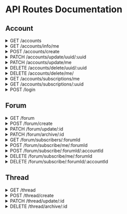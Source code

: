 # API Routes Documentation

## Account

<details>
<summary>GET /accounts</summary>

### Response

```json
{
  "totalItems": 1,
  "items": [
    {
      "uuid": "6df1446c-6ccf-4cc0-8f8d-c71c4c9d2baa",
      "email": "test@test.test",
      "firstname": "Test",
      "lastname": "Test",
      "phone": "+33600000000",
      "karma": 0,
      "global_bantime": "0",
      "validated": true
    }
  ],
  "page": 0,
  "size": 15
}
```

### Query Parameters

#### URL Parameters

#### Pagination

- page: Page number (default: 0) (e.g. page=2)
- size: Number of items per page (default: 15) (e.g. size=20)

#### Sorting

- sort: Setting for sorting the results. Format = property:direction (e.g. sort=email:asc)

  - property: Property to sort by
  - direction: Sorting direction (asc or desc)

#### Filtering

- filter: Setting for filtering the results. Format = property:method:value (e.g. filter=email:eq:test@test.com)

  - property: Property to filter by
  - value: Value to filter by
  - method: Filtering method (eq, ne, gt, gte, lt, lte, like, nlike, in, nin, isnull, isnotnull)

### Options documentation

#### Available properties

- uuid: string
- email: string
- firstname: string
- lastname: string
- karma: number
- global_bantime: Timestamp
- validated: boolean

#### Available filtering methods

- eq: Equals
- neq: Not equals
- gt: Greater than
- gte: Greater than or equals
- lt: Less than
- lte: Less than or equals
- like: Like
- nlike: Not like
- in: In
- nin: Not in
- isnull: Is null
- isnotnull: Is not null

#### Available sorting methods

- asc: Ascending
- desc: Descending

</details>
<details>
<summary>GET /accounts/info/me</summary>

### Response

```json
{
  "uuid": "6df1446c-6ccf-4cc0-c71c4c9d2baa",
  "email": "test.test@test.com",
  "firstname": "Test",
  "lastname": "Test",
  "phone": "+33600000000",
  "karma": 0,
  "global_bantime": "0",
  "validated": false
}
```

### Query Parameters

#### Headers

- Authorization: Bearer + valid JWT Token

</details>
<details>
<summary>POST /accounts/create</summary>

### Response

```json
{
  "message": "Bienvenue ! Votre compte a été créé avec succès.",
  "newAccount": {
    "email": "test@test.fr",
    "firstname": "Test",
    "lastname": "Test",
    "phone": "+33600000000",
    "uuid": "6df1446c-6ccf-4cc0-c71c4c9d2baa",
    "karma": 0,
    "global_bantime": "0",
    "validated": false
  }
}
```

### Query parameters

#### Body

```json
{
  "email": "valid@address.com",
  "password": "password",
  "firstname": "Test",
  "lastname": "Test",
  "phone": "+33600000000"
}
```

</details>
<details>
<summary>PATCH /accounts/update/uuid/:uuid</summary>
  
### Response

```json
{
  "message": "Utilisateur mis à jour avec succès.",
  "updatedAccount": {
    "uuid": "6df1446c-6ccf-4cc0-c71c4c9d2baa",
    "email": "new-valid@address.com",
    "firstname": "Test",
    "lastname": "Test",
    "phone": "+33600000000",
    "karma": 0,
    "global_bantime": "0",
    "validated": true
  }
}
```

### Query parameters

#### Body

**All properties are optional, you may only specify what you'd like to change.**

```json
{
  "email": "test@test.fr",
  "firstname": "Test",
  "lastname": "Test",
  "phone": "+33600000000"
}
```

</details>
<details>
<summary>PATCH /accounts/update/me</summary>

### Response

```json
{
  "message": "Utilisateur mis à jour avec succès.",
  "updatedAccount": {
    "uuid": "6df1446c-6ccf-4cc0-c71c4c9d2baa",
    "email": "new-valid@address.com",
    "firstname": "Test",
    "lastname": "Test",
    "phone": "+33600000000",
    "karma": 0,
    "global_bantime": "0",
    "validated": true
  }
}
```

### Query parameters

#### Headers

- Authorization: Bearer + valid JWT Token

#### Body

**All properties are optional, you may only specify what you'd like to change.**

```json
{
  "email": "test@test.fr",
  "firstname": "Test",
  "lastname": "Test",
  "phone": "+33600000000"
}
```

</details>
<details>
<summary>DELETE /accounts/delete/uuid/:uuid</summary>

### Response

```json
{
  "message": "Utilisateur supprimé avec succès."
}
```

### Query parameters

#### URL Parameter

- uuid (string): The uuid of the user

</details>
<details>
<summary>DELETE /accounts/delete/me/ </summary>

### Response

```json
{
  "message": "Utilisateur supprimé avec succès."
}
```

### Query parameters

#### Headers

- Authorization: Bearer + valid JWT Token

</details>

<details><summary>GET /accounts/subscriptions/me</summary>
  
### Response

```json
[
    {
        "id": 1,
        "title": "Test 15",
        "description": "Lorem Ipsum Dolor",
        "img_url": "https://test.test.ts/blabla.png",
        "creation_date": "2025-01-29T13:36:51.802Z",
        "is_archived": false
    }
]
```

### Query parameters

#### Headers

- Authorization: Bearer + valid JWT Token

</details>
<details><summary>GET /accounts/subscriptions/:uuid</summary>
  
### Response

```json
[
    {
        "id": 1,
        "title": "Test 15",
        "description": "Lorem Ipsum Dolor",
        "img_url": "https://test.test.ts/blabla.png",
        "creation_date": "2025-01-29T13:36:51.802Z",
        "is_archived": false
    }
]
```

</details>
<details>
<summary>POST /login </summary>

### Response

```json
{
  "token": "eyJhbRBUr1ru-D6VwUDxuDsXE"
}
```

### Query Parameters

#### Body

```json
{
  "email": "valid@email.com",
  "password": "password"
}
```

</details>

## Forum

<details>
<summary>GET /forum</summary>

### Response

```json
{
  "totalItems": 1,
  "items": [
    {
      "id": 1,
      "title": "Test 1",
      "description": "Lorem Ipsum Dolor",
      "img_url": "https://test.test.ts/blabla.png",
      "creation_date": "2024-10-29T15:12:05.260Z",
      "is_archived": false
    }
  ],
  "page": 0,
  "size": 15
}
```

### Query Parameters

#### URL Parameters

#### Pagination

- page: Page number (default: 0) (e.g. page=2)
- size: Number of items per page (default: 15) (e.g. size=20)

#### Sorting

- sort: Setting for sorting the results. Format = property:direction (e.g. sort=email:asc)

  - property: Property to sort by
  - direction: Sorting direction (asc or desc)

#### Filtering

- filter: Setting for filtering the results. Format = property:method:value (e.g. filter=email:eq:test@test.com)

  - property: Property to filter by
  - value: Value to filter by
  - method: Filtering method (eq, ne, gt, gte, lt, lte, like, nlike, in, nin, isnull, isnotnull)

### Options documentation

#### Available properties

- id: number
- title: string
- description: string
- is_archived: boolean

#### Available filtering methods

- eq: Equals
- neq: Not equals
- gt: Greater than
- gte: Greater than or equals
- lt: Less than
- lte: Less than or equals
- like: Like
- nlike: Not like
- in: In
- nin: Not in
- isnull: Is null
- isnotnull: Is not null

#### Available sorting methods

- asc: Ascending
- desc: Descending
</details>
<details>
<summary>POST /forum/create</summary>

### Response

```json
{
  "title": "Test 1",
  "description": "Lorem Ipsum Dolor",
  "img_url": "https://test.test.ts/blabla.png",
  "is_archived": false,
  "id": 13,
  "creation_date": "2024-10-29T15:12:05.260Z"
}
```

### Query parameters

#### Body

```json
{
  "title": "Test 1",
  "description": "Lorem Ipsum Dolor",
  "img_url": "https://test.test.ts/blabla.png"
}
```

</details>
<details>
<summary>PATCH /forum/update/:id</summary>
  
### Response

```json
{
  "title": "Test 1",
  "description": "Lorem Ipsum Dolor",
  "img_url": "https://test.test.ts/blabla.png",
  "is_archived": false,
  "id": 13,
  "creation_date": "2024-10-29T15:12:05.260Z"
}
```

### Query parameters

#### Body

**All properties are optional, you may only specify what you'd like to change.**

```json
{
  "title": "Test 1",
  "description": "Lorem Ipsum Dolor",
  "img_url": "https://test.test.ts/blabla.png",
  "is_archived": false
}
```

</details>
<details>
<summary>PATCH /forum/archive/:id</summary>

### Response

```json
{
  "id": 1,
  "title": "Test 1",
  "description": "Lorem Ipsum Dolor",
  "img_url": "https://test.test.ts/blabla.png",
  "creation_date": "2024-10-29T15:12:05.260Z",
  "is_archived": true
}
```

### Query Parameters

#### URL Parameters

- set (optional, true by default): boolean used to specify a value to is_archived.

</details>
<details><summary>GET /forum/subscribers/:forumId</summary>
  
### Response

```json
[
    {
        "uuid": "0790ad06-6c39-4196-9ffc-6776eaae839a",
        "email": "pascal.test@test.bla",
        "firstname": "Pascal",
        "lastname": "Test",
        "phone": "+33609090909",
        "karma": 0,
        "global_bantime": "0",
        "validated": false
    }
]
```

</details>
<details><summary>POST /forum/subscribe/me/:forumId</summary>
  
### Response

```json
{
    "account": {
        "uuid": "0790ad06-6c39-4196-9ffc-6776eaae839a",
        "email": "pascal.test@test.bla",
        "firstname": "Pascal",
        "lastname": "Test",
        "phone": "+33609090909",
        "karma": 0,
        "global_bantime": "0",
        "validated": false
    },
    "forum": {
        "id": 1,
        "title": "Test 15",
        "description": "Lorem Ipsum Dolor",
        "img_url": "https://test.test.ts/blabla.png",
        "creation_date": "2025-01-29T13:36:51.802Z",
        "is_archived": false
    },
    "id": 1,
    "creation_date": "2025-01-29T13:50:40.148Z"
}
```

### Query parameters

#### Headers

- Authorization: Bearer + valid JWT Token

</details>
<details><summary>POST /forum/subscribe/:forumId/:accountId</summary>
  
### Response

```json
{
    "account": {
        "uuid": "0790ad06-6c39-4196-9ffc-6776eaae839a",
        "email": "pascal.test@test.bla",
        "firstname": "Pascal",
        "lastname": "Test",
        "phone": "+33609090909",
        "karma": 0,
        "global_bantime": "0",
        "validated": false
    },
    "forum": {
        "id": 1,
        "title": "Test 15",
        "description": "Lorem Ipsum Dolor",
        "img_url": "https://test.test.ts/blabla.png",
        "creation_date": "2025-01-29T13:36:51.802Z",
        "is_archived": false
    },
    "id": 1,
    "creation_date": "2025-01-29T13:50:40.148Z"
}
```

</details>
<details><summary>DELETE /forum/subscribe/me/:forumId</summary>
  
### Response

{
    "creation_date": "2025-01-29T13:50:40.148Z"
}

### Query parameters

#### Headers

- Authorization: Bearer + valid JWT Token

</details>
<details><summary>DELETE /forum/subscribe/:forumId/:accountId</summary>
  
### Response

```json
{
    "creation_date": "2025-01-29T13:50:40.148Z"
}
```

</details>

## Thread
<details><summary>GET /thread</summary>
  
### Response

```json
{
  "totalItems": 1,
  "items": [
        {
            "id": 1,
            "title": "Thread Test",
            "content": "Thread content",
            "imageUrl": "https://blablatest12312.fr/test/img.png",
            "ratio": null,
            "is_archived": false,
            "createdAt": "2025-01-29T14:27:19.629Z",
            "updatedAt": "2025-01-29T14:27:19.629Z"
        }
  ],
  "page": 0,
  "size": 15
}
```

### Query Parameters

#### URL Parameters

#### Pagination

- page: Page number (default: 0) (e.g. page=2)
- size: Number of items per page (default: 15) (e.g. size=20)

#### Sorting

- sort: Setting for sorting the results. Format = property:direction (e.g. sort=email:asc)

  - property: Property to sort by
  - direction: Sorting direction (asc or desc)

#### Filtering

- filter: Setting for filtering the results. Format = property:method:value (e.g. filter=email:eq:test@test.com)

  - property: Property to filter by
  - value: Value to filter by
  - method: Filtering method (eq, ne, gt, gte, lt, lte, like, nlike, in, nin, isnull, isnotnull)

### Options documentation

#### Available properties

- id: number
- title: string
- content: string
- is_archived: boolean

#### Available filtering methods

- eq: Equals
- neq: Not equals
- gt: Greater than
- gte: Greater than or equals
- lt: Less than
- lte: Less than or equals
- like: Like
- nlike: Not like
- in: In
- nin: Not in
- isnull: Is null
- isnotnull: Is not null

#### Available sorting methods

- asc: Ascending
- desc: Descending

</details>
<details><summary>POST /thread/create</summary>
  
### Response

```json
{
    "title": "Thread Test1",
    "content": "Thread content",
    "imageUrl": "https://blablatest12312.fr/test/img.png",
    "author": {
        "uuid": "0790ad06-6c39-4196-9ffc-6776eaae839a",
        "email": "pascal.test@test.bla",
        "firstname": "Pascal",
        "lastname": "Test",
        "phone": "+33609090909",
        "karma": 0,
        "global_bantime": "0",
        "validated": false
    },
    "forum": {
        "id": 1,
        "title": "Test 15",
        "description": "Lorem Ipsum Dolor",
        "img_url": "https://test.test.ts/blabla.png",
        "creation_date": "2025-01-29T13:36:51.802Z",
        "is_archived": false
    },
    "ratio": null,
    "id": 2,
    "is_archived": false,
    "createdAt": "2025-01-29T14:37:24.011Z",
    "updatedAt": "2025-01-29T14:37:24.011Z"
}
```

### Query parameters

#### Body

```json
{
    "title": "Thread Test1",
    "content": "Thread content",
    "imageUrl": "https://blablatest12312.fr/test/img.png",
    "is_archived": false,
    "forumId": 1
}
```

</details>
<details><summary>PATCH /thread/update/:id</summary>
  
### Response

```json
{
    "title": "Thread Test1",
    "content": "Thread content",
    "imageUrl": "https://blablatest12312.fr/test/img.png",
    "author": {
        "uuid": "0790ad06-6c39-4196-9ffc-6776eaae839a",
        "email": "pascal.test@test.bla",
        "firstname": "Pascal",
        "lastname": "Test",
        "phone": "+33609090909",
        "karma": 0,
        "global_bantime": "0",
        "validated": false
    },
    "forum": {
        "id": 1,
        "title": "Test 15",
        "description": "Lorem Ipsum Dolor",
        "img_url": "https://test.test.ts/blabla.png",
        "creation_date": "2025-01-29T13:36:51.802Z",
        "is_archived": false
    },
    "ratio": null,
    "id": 2,
    "is_archived": false,
    "createdAt": "2025-01-29T14:37:24.011Z",
    "updatedAt": "2025-01-29T14:37:24.011Z"
}
```

### Query parameters

#### Body

**All properties are optional, you may only specify what you'd like to change.**

```json
{
    "title": "Thread Test1",
    "content": "Thread content",
    "imageUrl": "https://blablatest12312.fr/test/img.png",
    "is_archived": false,
    "forumId": 1
}
```
</details>
<details><summary>DELETE /thread/archive/:id</summary>
  
### Response

```json
{
    "title": "Thread Test1",
    "content": "Thread content",
    "imageUrl": "https://blablatest12312.fr/test/img.png",
    "author": {
        "uuid": "0790ad06-6c39-4196-9ffc-6776eaae839a",
        "email": "pascal.test@test.bla",
        "firstname": "Pascal",
        "lastname": "Test",
        "phone": "+33609090909",
        "karma": 0,
        "global_bantime": "0",
        "validated": false
    },
    "forum": {
        "id": 1,
        "title": "Test 15",
        "description": "Lorem Ipsum Dolor",
        "img_url": "https://test.test.ts/blabla.png",
        "creation_date": "2025-01-29T13:36:51.802Z",
        "is_archived": false
    },
    "ratio": null,
    "id": 2,
    "is_archived": true,
    "createdAt": "2025-01-29T14:37:24.011Z",
    "updatedAt": "2025-01-29T14:37:24.011Z"
}
```

### Query Parameters

#### URL Parameters

- set (optional, true by default): boolean used to specify a value to is_archived.

</details>

